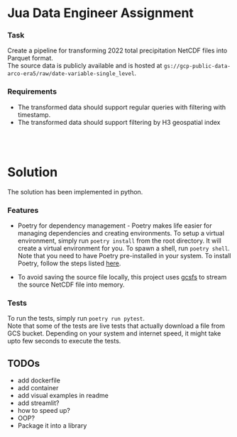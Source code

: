 # Jua Data Engineer Assignment


### Task
Create a pipeline for transforming 2022 total precipitation NetCDF files into Parquet format. <br/>
The source data is publicly available and is hosted at `gs://gcp-public-data-arco-era5/raw/date-variable-single_level`.

### Requirements
 - The transformed data should support regular queries with filtering with timestamp.
 - The transformed data should support filtering by H3 geospatial index

<br/><br/>
# Solution
The solution has been implemented in python.

### Features
 - Poetry for dependency management - Poetry makes life easier for managing dependencies and creating environments. To setup a virtual environment, simply run `poetry install` from the root directory. It will create a virtual environment for you. To spawn a shell, run `poetry shell`. Note that you need to have Poetry pre-installed in your system. To install Poetry, follow the steps listed [here](https://python-poetry.org/docs/#installation).

 - To avoid saving the source file locally, this project uses [gcsfs](https://github.com/fsspec/gcsfs) to stream the source NetCDF file into memory.

### Tests
To run the tests, simply run `poetry run pytest`. <br/>
Note that some of the tests are live tests that actually download a file from GCS bucket. Depending on your system and internet speed, it might take upto few seconds to execute the tests.

## TODOs
 - add dockerfile
 - add container
 - add visual examples in readme
 - add streamlit?
 - how to speed up?
 - OOP?
 - Package it into a library
